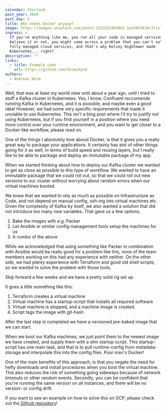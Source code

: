 ```yaml
---
calendar: thecloud
post_year: 2020
post_day: 5
title: Who needs Docker anyway?
image: https://images.unsplash.com/photo-1523351964962-1ee5847816c3?ixlib=rb-1.2.1&ixid=MXwxMjA3fDB8MHxwaG90by1wYWdlfHx8fGVufDB8fHw%3D&auto=format&fit=crop&w=1500&q=80
ingress: >
  If you're anything like me, you run all your code in managed services. But
  believe it or not, you might come across a problem that you can't solve with
  fully managed cloud services, and that's why Kelsey Hightower made
  Kubernetes... right?
description: ""
links:
  - title: Example code
    url: https://github.com/heim/myod
authors:
  - Andreas Heim
---
```

Well, that was at least my world view until about a year ago, until I tried to stuff a Kafka cluster in Kubernetes. Yes, I know. Confluent reccomends running Kafka in Kubernetes, and it is possible, and maybe even a good idea! However, we had some very specific requirements that made it unviable to use Kubernetes. This isn't a blog post where I'll try to justify *not* using Kubernetes, but if you find yourself in a position where you need more control over your runtime environment, and you want to get closer to a Docker-like workflow, please read on. 

One of the things I absolutely love aboud Docker, is that it gives you a really great way to package your applications. It certainly has alot of other things going for it as well, in terms of build speed and reusing layers, but I really like to be able to package and deploy an immutable package of my app. 

When we started thinking about how to deploy our Kafka cluster we wanted to get as close as possible to this type of workflow. We wanted to have an immutable package that we could roll out, so that we could roll out new versions to our cluster without worrying about random errors when our virtual machines booted.

We knew that we wanted to rely as much as possible on Infrastructure as Code, and not depend on manual config, ssh-ing into virtual machines etc. Given the complexity of Kafka by itself, we also wanted a solution that did not introduce too many new variables.
That gave us a few options.

1. Bake the images with e.g. Packer
2. Let Ansible or similar config management tools setup the machines for us
3. A combo of the above

While we acknowledged that using something like Packer in combination with Ansible would be really good for a problem like this, none of the team members working on this had any experience with neither. On the other side, we had plenty experience with Terraform and good old shell scripts, so we wanted to solve the problem with those tools.

Skip forward a few weeks and we have a pretty solid rig set up.

It goes a little something like this:

1. Terraform creates a virtual machine
2. Virtual machine has a startup-script that installs all required software
3. Virtual machine is stopped, and a machine image is created.
4. Script tags the image with git-hash

After the last step is completed we have a versioned pre-baked image that we can start.

When we boot our Kafka machines, we just point them to the newest image we have created, and supply them with a slim startup script. This startup-script has one main task, and that is to pull runtime-config from metadata-storage and interpolate this into the config files. Poor man's Docker!

One of the main benefits of this approach, is that you negate the need for hefty downloads and install procedures when you boot the virtual machine. This also reduces the risk of something going sideways because of network timeouts or other random events. Secondly, you can be confident that you're running the same version on all instances, and there will be no version- or config drift.

If you want to see an example on how to solve this on GCP, please check out the[ Github repository](https://github.com/heim/myod)!